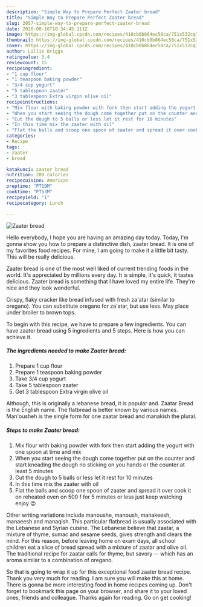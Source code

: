 ```yaml
---
description: "Simple Way to Prepare Perfect Zaater bread"
title: "Simple Way to Prepare Perfect Zaater bread"
slug: 2057-simple-way-to-prepare-perfect-zaater-bread
date: 2020-08-16T10:34:45.111Z
image: https://img-global.cpcdn.com/recipes/410cb0b864ec58ca/751x532cq70/zaater-bread-recipe-main-photo.jpg
thumbnail: https://img-global.cpcdn.com/recipes/410cb0b864ec58ca/751x532cq70/zaater-bread-recipe-main-photo.jpg
cover: https://img-global.cpcdn.com/recipes/410cb0b864ec58ca/751x532cq70/zaater-bread-recipe-main-photo.jpg
author: Lillie Briggs
ratingvalue: 3.4
reviewcount: 15
recipeingredient:
- "1 cup flour"
- "1 teaspoon baking powder"
- "3/4 cup yogurt"
- "5 tablespoon zaater"
- "3 tablespoon Extra virgin olive oil"
recipeinstructions:
- "Mix flour with baking powder with fork then start adding the yogurt with one spoon at time and mix"
- "When you start seeing the dough come together put on the counter and start kneading the dough no sticking on you hands or the counter at least 5 minutes"
- "Cut the dough to 5 balls or less let it rest for 10 minutes"
- "In this time mix the zaater with oil"
- "Flat the balls and scoop one spoon of zaater and spread it over cook it on reheated oven on 500 f for 5 minutes or less just keep watching enjoy 😉"
categories:
- Recipe
tags:
- zaater
- bread

katakunci: zaater bread 
nutrition: 200 calories
recipecuisine: American
preptime: "PT19M"
cooktime: "PT53M"
recipeyield: "1"
recipecategory: Lunch

---
```



![Zaater bread](https://img-global.cpcdn.com/recipes/410cb0b864ec58ca/751x532cq70/zaater-bread-recipe-main-photo.jpg)

Hello everybody, I hope you are having an amazing day today. Today, I'm gonna show you how to prepare a distinctive dish, zaater bread. It is one of my favorites food recipes. For mine, I am going to make it a little bit tasty. This will be really delicious.

Zaater bread is one of the most well liked of current trending foods in the world. It's appreciated by millions every day. It is simple, it's quick, it tastes delicious. Zaater bread is something that I have loved my entire life. They're nice and they look wonderful.

Crispy, flaky cracker like bread infused with fresh za&#39;atar (similar to oregano). You can substitute oregano for za&#39;atar, but use less. May place under broiler to brown tops.


To begin with this recipe, we have to prepare a few ingredients. You can have zaater bread using 5 ingredients and 5 steps. Here is how you can achieve it.

<!--inarticleads1-->

##### The ingredients needed to make Zaater bread:

1. Prepare 1 cup flour
1. Prepare 1 teaspoon baking powder
1. Take 3/4 cup yogurt
1. Take 5 tablespoon zaater
1. Get 3 tablespoon Extra virgin olive oil


Although, this is originally a lebanese bread, it is popular and. Zaatar Bread is the English name. The flatbread is better known by various names. Man&#39;ousheh is the single form for one zaatar bread and manakish the plural. 

<!--inarticleads2-->

##### Steps to make Zaater bread:

1. Mix flour with baking powder with fork then start adding the yogurt with one spoon at time and mix
1. When you start seeing the dough come together put on the counter and start kneading the dough no sticking on you hands or the counter at least 5 minutes
1. Cut the dough to 5 balls or less let it rest for 10 minutes
1. In this time mix the zaater with oil
1. Flat the balls and scoop one spoon of zaater and spread it over cook it on reheated oven on 500 f for 5 minutes or less just keep watching enjoy 😉


Other writing variations include manoushe, manoush, manakeesh, manaeesh and manaqish. This particular flatbread is usually associated with the Lebanese and Syrian cuisine. The Lebanese believe that zaatar, a mixture of thyme, sumac and sesame seeds, gives strength and clears the mind. For this reason, before leaving home on exam days, all school children eat a slice of bread spread with a mixture of zaatar and olive oil. The traditional recipe for zaatar calls for thyme, but savory -- which has an aroma similar to a combination of oregano. 

So that is going to wrap it up for this exceptional food zaater bread recipe. Thank you very much for reading. I am sure you will make this at home. There is gonna be more interesting food in home recipes coming up. Don't forget to bookmark this page on your browser, and share it to your loved ones, friends and colleague. Thanks again for reading. Go on get cooking!
